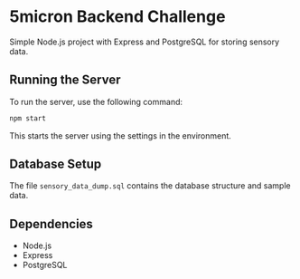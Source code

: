 # 5micron Backend Challenge

Simple Node.js project with Express and PostgreSQL for storing sensory data.

## Running the Server

To run the server, use the following command:

```bash
npm start
```

This starts the server using the settings in the environment.

## Database Setup

The file `sensory_data_dump.sql` contains the database structure and sample data.

## Dependencies

- Node.js
- Express
- PostgreSQL

